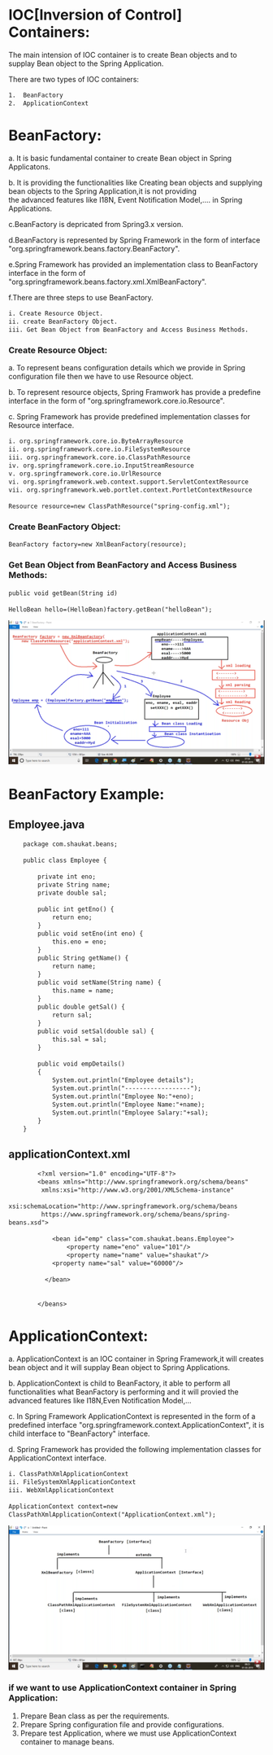 # IOC[Inversion of Control] Containers:  

The main intension of IOC container is to create Bean objects and to supplay Bean object to the Spring Application.  

There are two types of IOC containers:  

    1.  BeanFactory  
    2.  ApplicationContext  
    
# BeanFactory:  
    
a. It is basic fundamental container to create Bean object in Spring Applicatons.  

b. It is providing the functionalities like Creating bean objects and supplying bean objects to the Spring Application,it is not providing  
the advanced features like I18N, Event Notification Model,.... in Spring Applications.

c.BeanFactory is depricated from Spring3.x version.  

d.BeanFactory is represented by Spring Framework in the form of interface "org.springframework.beans.factory.BeanFactory".  

e.Spring Framework has provided an implementation class to BeanFactory interface in the form of "org.springframework.beans.factory.xml.XmlBeanFactory".  

f.There are three steps to use BeanFactory.  

    i. Create Resource Object.  
    ii. create BeanFactory Object.  
    iii. Get Bean Object from BeanFactory and Access Business Methods.  

### Create Resource Object:  

a. To represent beans configuration details which we provide in Spring configuration file then we have to use Resource object.  

b. To represent resource objects, Spring Framwork has provide a predefine interface in the form of "org.springframework.core.io.Resource".  

c. Spring Framework has provide predefined implementation classes for Resource interface.  

    i. org.springframework.core.io.ByteArrayResource    
    ii. org.springframework.core.io.FileSystemResource    
    iii. org.springframework.core.io.ClassPathResource   
    iv. org.springframework.core.io.InputStreamResource  
    v. org.springframework.core.io.UrlResource  
    vi. org.springframework.web.context.support.ServletContextResource  
    vii. org.springframework.web.portlet.context.PortletContextResource  

    Resource resource=new ClassPathResource("spring-config.xml");  

### Create BeanFactory Object:

    BeanFactory factory=new XmlBeanFactory(resource);  

### Get Bean Object from BeanFactory and Access Business Methods:

    public void getBean(String id)  
  
    HelloBean hello=(HelloBean)factory.getBean("helloBean");  
    
![How BeanFactory works internally](https://github.com/shaukatmakandar786/Spring-notes-images/blob/main/BeanFactory01.png)    

# BeanFactory Example:

## Employee.java

        package com.shaukat.beans;  

        public class Employee {  

	        private int eno;  
	        private String name;  
	        private double sal;  
	
	        public int getEno() {  
		        return eno;  
	        }  
	        public void setEno(int eno) {  
		        this.eno = eno;  
	        }  
	        public String getName() {  
		        return name;  
	        }  
	        public void setName(String name) {  
		        this.name = name;  
	        }  
	        public double getSal() {  
		        return sal;  
	        }  
	        public void setSal(double sal) {  
		        this.sal = sal;  
	        }  
	
	        public void empDetails()  
	        {  
		        System.out.println("Employee details");  
		        System.out.println("------------------");  
		        System.out.println("Employee No:"+eno);  
		        System.out.println("Employee Name:"+name);  
		        System.out.println("Employee Salary:"+sal);  
	        }  
        }  
        
## applicationContext.xml

            <?xml version="1.0" encoding="UTF-8"?>  
            <beans xmlns="http://www.springframework.org/schema/beans"
             xmlns:xsi="http://www.w3.org/2001/XMLSchema-instance"
             xsi:schemaLocation="http://www.springframework.org/schema/beans
             https://www.springframework.org/schema/beans/spring-beans.xsd">

                <bean id="emp" class="com.shaukat.beans.Employee">  
                    <property name="eno" value="101"/>  
                    <property name="name" value="shaukat"/>  
                <property name="sal" value="60000"/>  
       
              </bean>  


            </beans>  


    
 # ApplicationContext:  
 
 a. ApplicationContext is an IOC container in Spring Framework,it will creates bean object and it will supplay Bean object to Spring Applications.  
 
 b. ApplicationContext is child to BeanFactory, it able to perform all functionalities what BeanFactory is performing and it will provied the advanced features like I18N,Even Notification Model,...  
 
 c. In Spring Framework ApplicationContext is represented in the form of a predefined interface "org.springframework.context.ApplicationContext", it is child interface to "BeanFactory" interface.  
 
 d. Spring Framework has provided the following implementation classes for ApplicationContext interface.
 
    i. ClassPathXmlApplicationContext
    ii. FileSystemXmlApplicationContext  
    iii. WebXmlApplicationContext  
    
    ApplicationContext context=new ClassPathXmlApplicationContext("ApplicationContext.xml");  
    
![BeanFactoryHirarchy](https://github.com/shaukatmakandar786/Spring-notes-images/blob/main/BeanFactoryHirarchy02.png)  

### if we want to use ApplicationContext container in Spring Application:

1. Prepare Bean class as per the requirements.  
2. Prepare Spring configuration file and provide configurations.  
3. Prepare test Application, where we must use ApplicationContext container to manage beans.  
